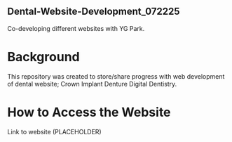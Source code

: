 ## Dental-Website-Development_072225
Co-developing different websites with YG Park.

# Background

This repository was created to store/share progress with web development of dental website; Crown Implant Denture Digital Dentistry.


# How to Access the Website

Link to website (PLACEHOLDER)
